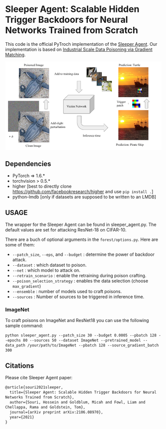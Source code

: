 # Sleeper Agent: Scalable Hidden Trigger Backdoors for Neural Networks Trained from Scratch

This code is the official PyTroch implementation of the [Sleeper Agent](https://arxiv.org/abs/2106.08970). Our implementation is based on [Industrial Scale Data Poisoning via Gradient Matching](https://github.com/JonasGeiping/poisoning-gradient-matching).

![Overview](schematic.png)


## Dependencies

- PyTorch => 1.6.*
- torchvision > 0.5.*
- higher [best to directly clone https://github.com/facebookresearch/higher and use ```pip install .```]
- python-lmdb [only if datasets are supposed to be written to an LMDB]




## USAGE

The wrapper for the Sleeper Agent can be found in sleeper_agent.py. The default values are set for attacking ResNet-18 on CIFAR-10.

There are a buch of optional arguments in the ```forest/options.py```. Here are some of them:

- ```--patch_size```, ```--eps```, and ```--budget``` : determine the power of backdoor attack.
- ```--dataset``` : which dataset to poison.
- ```--net``` : which model to attack on.
- ```--retrain_scenario``` : enable the retraining during poison crafting.
- ```--poison_selection_strategy``` : enables the data selection (choose ```max_gradient```)
- ```--ensemble``` : number of models used to craft poisons.
- ```--sources``` : Number of sources to be triggered in inference time.

### ImageNet 

To craft poisons on ImageNet and ResNet18 you can use the following sample command:

```shell
python sleeper_agent.py --patch_size 30 --budget 0.0005 --pbatch 128 --epochs 80 --sources 50 --dataset ImageNet --pretrained_model --data_path /your/path/to/ImageNet --pbatch 128 --source_gradient_batch 300
```



## Citations


Please cite Sleeper Agent paper:


```
@article{souri2021sleeper,
  title={Sleeper Agent: Scalable Hidden Trigger Backdoors for Neural Networks Trained from Scratch},
  author={Souri, Hossein and Goldblum, Micah and Fowl, Liam and Chellappa, Rama and Goldstein, Tom},
  journal={arXiv preprint arXiv:2106.08970},
  year={2021}
}
```
